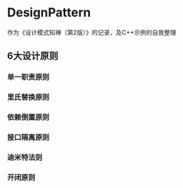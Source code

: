 # DesignPattern
作为《设计模式知禅（第2版）》的记录，及C++示例的自我整理
## 6大设计原则
### 单一职责原则
### 里氏替换原则
### 依赖倒置原则
### 接口隔离原则
### 迪米特法则
### 开闭原则
